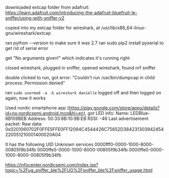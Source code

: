 

downloaded extcap folder from adafruit: https://learn.adafruit.com/introducing-the-adafruit-bluefruit-le-sniffer/using-with-sniffer-v2

copied into my extcap folder for wireshark, at /usr/lib/x86_64-linux-gnu/wireshark/extcap

ran python --version to make sure it was 2.7
ran sudo pip2 install pyserial to get rid of serial error

get "No arguments given!" which indicates it's running right

closed wireshark, plugged in sniffer, opened wireshark, found nrf sniffer

double clicked to run, got error: "Couldn't run /usr/bin/dumpcap in child process: Permission denied"

ran `sudo usermod -a -G wireshark danielle` logged off and then logged on again, now it works



Used nordic smartphone app (https://play.google.com/store/apps/details?id=no.nordicsemi.android.mcp&hl=en), got LED info:
Name: LEDBlue-8B109BEB 
Address: 50:33:8B:10:9B:EB
RSSI: -46
Last advertisement packet:
Raw data: 0x0201060702F0FFE5FFE0FF12094C4544426C75652D384231303942454220051210001400020A04


It has the following UID Unknown services
0000fff0-0000-1000-8000-00805f9b34fb
0000ffe5-0000-1000-8000-00805f9b34fb
0000ffe0-0000-1000-8000-00805f9b34fb

https://infocenter.nordicsemi.com/index.jsp?topic=%2Fug_sniffer_ble%2FUG%2Fsniffer_ble%2Fsniffer_usage.html


